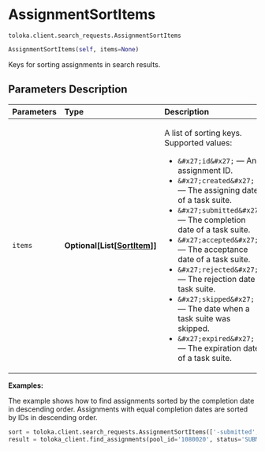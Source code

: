 # AssignmentSortItems
`toloka.client.search_requests.AssignmentSortItems`

```python
AssignmentSortItems(self, items=None)
```

Keys for sorting assignments in search results.

## Parameters Description

| Parameters | Type | Description |
| :----------| :----| :-----------|
`items`|**Optional\[List\[[SortItem](toloka.client.search_requests.AssignmentSortItems.SortItem.md)\]\]**|<p>A list of sorting keys. Supported values:</p> <ul> <li>`&#x27;id&#x27;` — An assignment ID.</li> <li>`&#x27;created&#x27;` — The assigning date of a task suite.</li> <li>`&#x27;submitted&#x27;` — The completion date of a task suite.</li> <li>`&#x27;accepted&#x27;` — The acceptance date of a task suite.</li> <li>`&#x27;rejected&#x27;` — The rejection date a task suite.</li> <li>`&#x27;skipped&#x27;` — The date when a task suite was skipped.</li> <li>`&#x27;expired&#x27;` — The expiration date of a task suite.</li> </ul>

**Examples:**

The example shows how to find assignments sorted by the completion date in descending order. Assignments with equal completion dates are sorted by IDs in descending order.

```python
sort = toloka.client.search_requests.AssignmentSortItems(['-submitted', '-id'])
result = toloka_client.find_assignments(pool_id='1080020', status='SUBMITTED', sort=sort, limit=10)
```
